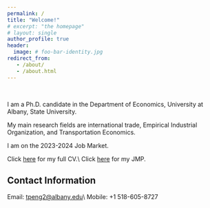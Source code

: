 ```yaml
---
permalink: /
title: "Welcome!"
# excerpt: "the homepage"
# layout: single
author_profile: true
header:
  image: # foo-bar-identity.jpg
redirect_from: 
   - /about/
   - /about.html
---
```


<br />

I am a Ph.D. candidate in the Department of Economics, University at Albany, State University.

My main research fields are international trade, Empirical Industrial Organization, and Transportation Economics.

I am on the 2023-2024 Job Market.

Click [here](/assets/files/cv.pdf) for my full CV.\\
Click [here](/assets/files/jmp.pdf) for my JMP.

## Contact Information

Email: tpeng2@albany.edu\\
Mobile: +1 518-605-8727 
